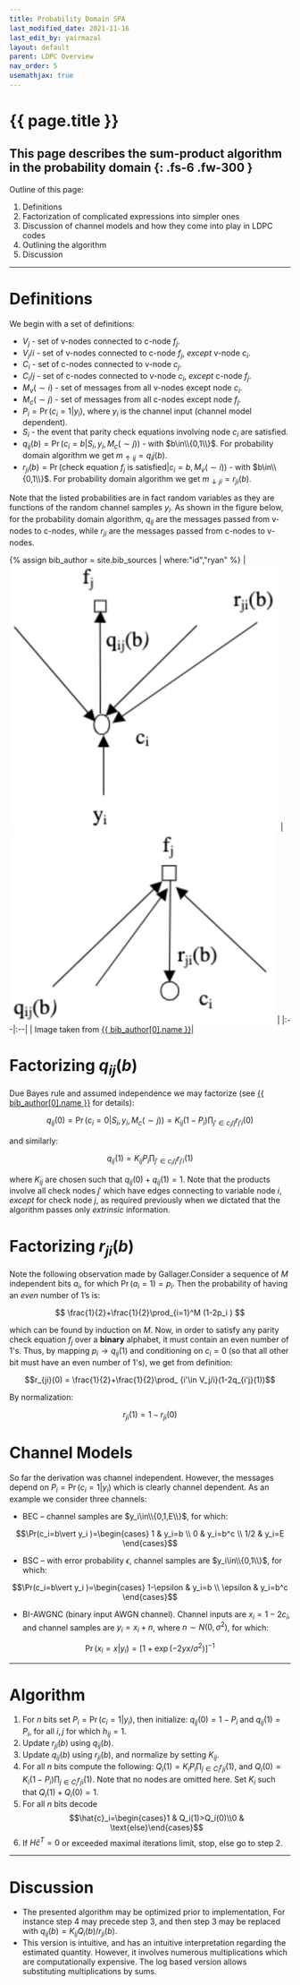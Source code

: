 ```yaml
---
title: Probability Domain SPA
last_modified_date: 2021-11-16
last_edit_by: yairmazal
layout: default
parent: LDPC Overview
nav_order: 5
usemathjax: true
---
```

# {{ page.title }}

This page describes the sum-product algorithm in the probability domain
{: .fs-6 .fw-300 }
---
Outline of this page:
 1. Definitions
 2. Factorization of complicated expressions into simpler ones
 3. Discussion of channel models and how they come into play in LDPC codes
 4. Outlining the algorithm
 5. Discussion

---
# Definitions
We begin with a set of definitions:
 - $V_j$ - set of v-nodes connected to c-node $f_j$.
 - $V_j/i$ - set of v-nodes connected to c-node $f_j$, *except* v-node $c_i$.
 - $C_i$ - set of c-nodes connected to v-node $c_j$.
 - $C_i/j$ - set of c-nodes connected to v-node $c_i$, *except* c-node $f_j$. 
 - $M_v (\sim i)$ - set of messages from all v-nodes except node $c_i$.
 - $M_c (\sim j)$ - set of messages from all c-nodes except node $f_j$.
 - $P_i=\Pr(c_i=1\vert y_i )$, where $y_i$ is the channel input (channel model dependent).
 - $S_i$ - the event that parity check equations involving node $c_i$ are satisfied.
 - $q_{ij} (b)=\Pr(c_i=b\vert S_i,y_i,M_c(\sim j))$ - with $b\in\\{0,1\\}$. For probability domain algorithm we get 
$m_{\uparrow ij}=q_ij (b)$.
 - $r_{ji}(b)=\Pr(\text{check equation } f_j \text{ is satisfied}\vert c_i=b,M_v (\sim i))$ - with $b\in\\{0,1\\}$. For 
probability domain algorithm we get  $m_{\downarrow ji}=r_{ji}(b)$.

Note that the listed probabilities are in fact random variables as they are functions of the random channel samples 
$y_i$. As shown in the figure below, for the probability domain algorithm, $q_{ij}$ are the messages passed from v-nodes
to c-nodes, while $r_{ji}$ are the messages passed from c-nodes to v-nodes.

{% assign bib_author = site.bib_sources | where:"id","ryan" %}
| ![Tanner_graph_example.png](../assets/images/qij_message.png) | ![Tanner_graph_example.png](../assets/images/rji_message.png) |
|:--|:--|
| Image taken from [{{ bib_author[0].name }}]({{bib_author[0].url}})|

# Factorizing $q_{ij}(b)$
Due Bayes rule and assumed independence we may factorize (see [{{ bib_author[0].name }}]({{bib_author[0].url}}) for 
details):

$$q_{ij} (0)=\Pr(c_i=0\vert S_i,y_i,M_c (\sim j))=K_{ij} (1-P_i)\prod_{j'\in c_i/j}r_{j'i} (0)$$

and similarly:

$$q_{ij} (1)=K_{ij}P_i\prod_{j'\in c_i/j}r_{j'i} (1)$$

where $K_{ij}$ are chosen such that $q_{ij}(0) + q_{ij}(1) = 1$. Note that the products involve all check nodes $j'$
which have edges connecting to variable node $i$, *except* for check node $j$, as required previously when we dictated 
that the algorithm passes only *extrinsic* information.

# Factorizing $r_{ji}(b)$
Note the following observation made by Gallager.Consider a sequence of $M$ independent bits $a_i$, for which 
$\Pr(a_i=1)=p_i$. Then the probability of having an *even* number of 1’s is:

$$
\frac{1}{2}+\frac{1}{2}\prod_{i=1}^M (1-2p_i )
$$

which can be found by induction on $M$. Now, in order to satisfy any parity check equation $f_j$ over a **binary** 
alphabet, it must contain an even number of 1's. Thus, by mapping $p_i\to q_{ij}(1)$ and conditioning on $c_i=0$ (so 
that all other bit must have an even number of 1's), we get from definition:

$$r_{ji}(0) = \frac{1}{2}+\frac{1}{2}\prod_ {i'\in V_j/i}(1-2q_{i'j}(1))$$

By normalization:

$$r_{ji}(1) = 1- r_{ji}(0)$$


# Channel Models
So far the derivation was channel independent. However, the messages depend on $P_i=\Pr(c_i=1\vert y_i )$ which is 
clearly channel dependent. As an example we consider three channels:

 - BEC – channel samples are $y_i\in\\{0,1,E\\}$, for which:

$$\Pr(c_i=b\vert y_i )=\begin{cases}
1 & y_i=b \\
0 & y_i=b^c \\
1/2 & y_i=E
\end{cases}$$

 - BSC – with error probability $\epsilon$, channel samples are $y_i\in\\{0,1\\}$, for which:

$$\Pr(c_i=b\vert y_i )=\begin{cases}
 1-\epsilon & y_i=b \\
 \epsilon & y_i=b^c
 \end{cases}$$

 - BI-AWGNC (binary input AWGN channel). Channel inputs are $x_i=1-2c_i$, and channel samples are $y_i=x_i+n$, where 
$n\sim N(0,\sigma^2 )$, for which:

$$ \Pr(x_i=x \vert y_i) = [1+\exp(-2yx/\sigma^2)]^{-1} $$

---

# Algorithm
 1. For $n$ bits set $P_i=\Pr(c_i=1\vert y_i )$, then initialize: $q_{ij}(0)=1-P_i$ and $q_{ij}(1)=P_i$, for all $i,j$ 
for which $h_{ij}=1$.
 2. Update $r_{ji}(b)$ using $q_{ij}(b)$.
 3. Update $q_{ij}(b)$ using $r_{ji}(b)$, and normalize by setting $K_{ij}$.
 4. For all $n$ bits compute the following: $Q_i (1)=K_i P_i \prod_{j\in C_i}r_{ji} (1)$, and $Q_i (0)=K_i (1-P_i ) 
\prod_{j\in C_i}r_{ji}(1)$. Note that no nodes are omitted here. Set $K_i$ such that $Q_i (1)+Q_i (0)=1$.
 5. For all $n$ bits decode $$\hat{c}_i=\begin{cases}1 & Q_i(1)>Q_i(0)\\0 & \text{else}\end{cases}$$
 6. If $H\hat{c}^T=0$ or exceeded maximal iterations limit, stop, else go to step 2.

---

# Discussion
 - The presented algorithm may be optimized prior to implementation, For instance step 4 may precede step 3, and then 
step 3 may  be replaced with $q_{ij}(b)=K_{ij}Q_i(b)/r_{ji}(b)$.
 - This version is intuitive, and has an intuitive interpretation regarding the estimated quantity. However, it involves
numerous multiplications which are computationally expensive. The log based version allows substituting multiplications
by sums.
